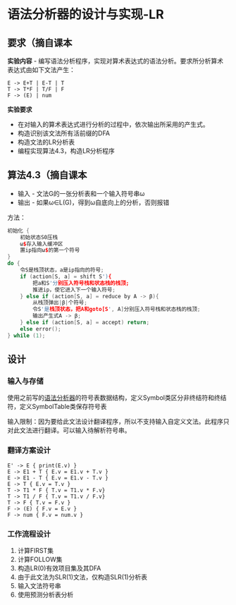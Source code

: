 # 语法分析器的设计与实现-LR

## 要求（摘自课本

**实验内容** - 编写语法分析程序，实现对算术表达式的语法分析。要求所分析算术表达式由如下文法产生：

```
E -> E+T | E-T | T
T -> T*F | T/F | F
F -> (E) | num
```

**实验要求**
- 在对输入的算术表达式进行分析的过程中，依次输出所采用的产生式。
- 构造识别该文法所有活前缀的DFA
- 构造文法的LR分析表
- 编程实现算法4.3，构造LR分析程序

## 算法4.3（摘自课本

- 输入 - 文法G的一张分析表和一个输入符号串ω
- 输出 - 如果ω∈L(G)，得到ω自底向上的分析，否则报错

方法：

```c++
初始化 {
	初始状态S0压栈
	ω$存入输入缓冲区
	置ip指向ω$的第一个符号
}
do {
	令S是栈顶状态，a是ip指向的符号;
	if (action[S, a] = shift S'){
		把a和S'分别压入符号栈和状态栈的栈顶;
		推进ip，使它进入下一个输入符号;
	} else if (action[S, a] = reduce by A -> β){
		从栈顶弹出|β|个符号;
		令S'是栈顶状态，把A和goto[S', A]分别压入符号栈和状态栈的栈顶;
		输出产生式A -> β;
	} else if (action[S, a] = accept) return;
	else error();
} while (1);
```

## 设计

### 输入与存储

使用之前写的[语法分析器](https://github.com/DiscreteTom/Compiler-Grammatical-Analyzer)的符号表数据结构，定义Symbol类区分非终结符和终结符，定义SymbolTable类保存符号表

输入限制：因为要给此文法设计翻译程序，所以不支持输入自定义文法。此程序只对此文法进行翻译。可以输入待解析符号串。

### 翻译方案设计

```
E' -> E { print(E.v) }
E -> E1 + T { E.v = E1.v + T.v }
E -> E1 - T { E.v = E1.v - T.v }
E -> T { E.v = T.v }
T -> T1 * F { T.v = T1.v * F.v}
T -> T1 / F { T.v = T1.v / F.v}
T -> F { T.v = F.v }
F -> (E) { F.v = E.v }
F -> num { F.v = num.v }
```

### 工作流程设计

1. 计算FIRST集
2. 计算FOLLOW集
3. 构造LR(0)有效项目集及其DFA
4. 由于此文法为SLR(1)文法，仅构造SLR(1)分析表
5. 输入文法符号串
6. 使用预测分析表分析
